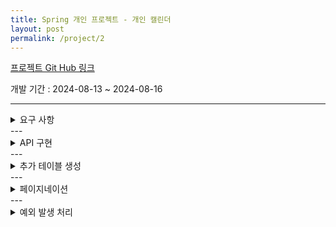 ```yaml
---
title: Spring 개인 프로젝트 - 개인 캘린더
layout: post
permalink: /project/2
---
```


[프로젝트 Git Hub 링크](https://github.com/Rlackdals981010/springPro1)

개발 기간 : 2024-08-13 ~ 2024-08-16

---
<details>
<summary>요구 사항</summary>
<div markdown="1">
[깃허브](https://github.com/Rlackdals981010/springPro1)
>개인용 개인 캘린더 프로젝트

API를 직접 구현하고, Spring의 3 layer architecture를 준수하면서 개발을 진행한다.

핵심 기능은 `일정 작성`, `선택한 일정 조회`, `일정 목록 조회`, `선택한 일정 수정`, `선택한 일정 삭제`이며, 요구사항은 각각 다음과 같다.

## 일정 작성
- `할일`, ~~`담당자명`~~`담당자 ID`, `비밀번호`, `작성/수정일` 을 저장한다.
- 각 일정의 고유 식별자를 자동으로 생성하여 관리
- 최초 입력시 수정일과 작성일은 동일하다
- 등록된 일정의 정보를 반환한다.
## 선택한 일정 조회
- 선택한 일정 단건의 정보를 조회할 수 있습니다.
- 일정의 고유 식별자(ID)를 사용하여 조회합니다.
## 일정 목록 조회
- 조건 : `수정일`, ~~`담당자명`~~`담당자 ID`을 입력 받아 조회한다.
- 수정일을 기준으로 내림차순 정렬한다.
## 선택한 일정 수정
- 할일, ~~`담당자명`~~`담당자 ID`만 수정한다.
- 비밀번호도 함께 전달해서 일치할 경우만 수정한다.
- 수정한 내용은 반환한다.
## 선택한 일정 삭제
- 선택한 일정을 삭제한다.
- 비밀번호도 함께 전달해서 일치할 경우만 수정한다.

# API
위 요구사항을 통해 API를 작성할 수 있다.

| 기능        | Method   | URL                       | request | response | 상태코드                            |
|-----------|----------|---------------------------|---------|----------|---------------------------------|
| 일정 작성     | `POST`   | `/events`                 | Body    | 등록 정보    | `200 : 정상작성`,`404 : 조회불가`       |
| 선택한 일정 조회 | `GET`    | `/events/{eventId}`       | Param   | 단건 응답 정보 | `200 : 정상조회`,`404 : 조회불가`       |
| 일정 목록 조회  | `GET`    | `/events?manId&updateDay` | query   | 다건 응답 정보 | `200 : 정상조회`,  `404 : 조회불가`     |
| 선택한 일정 수정 | `PUT`    | `/events/{eventId}`       | Body    | 수정 정보    | `200 : 정상수정`,`403: 비밀번호 입력 오류`  |
| 선택한 일정 삭제 | `DELETE` | `/events/{eventId}`       | Body    | 삭제 id    | `200 : 정상삭제`, `403: 비밀번호 입력 오류` |

# ERD
![ERD](https://velog.velcdn.com/images/rlackdals_98/post/9896fa59-e38e-46db-b93a-f2a67c7decdd/image.png)

이를 이용해서 API를 구현한다.

</div>
</details>
---
<details>
<summary>API 구현</summary>
<div markdown="1">
3 layer architecture에 맞춰서 Controller - Service - Repository로 Class를 구분한다.

# IoC
DI를 위해서 Controller , Service , Repository은 각각 Service, Repository, JdbcTemplate 객체를 Bean을 이용해 생성자 주입 한다.

# Controller
Controller는 Clinet의 입력을 마주하는 곳이다. 즉, Controller에서 API를 작성하게 된다.

Controller의 Componet는 `@Controller`와 `@RestController`로 볼 수 있는데, 현 프로젝트에선 View를 구현하지 않고 PostMan으로만 구동을 체크하기 때문에 `@RestController`만 사용한다.

또한, 각 Entity 마다 URL의 통일을 위해 `@RequestMapping("/managers")`와 같이 설정한다.

각 API는 HTTP Method에 맞춰서 Mapping하고, 각 입력들을 Dto를 이용해서 Service에 전달한다. 또한 각 반홥 값들을 Dto를 이용해서 Client에게 반환한다.

# Service
Service는 비즈니스 로직을 구현하는 곳이다. 그러나 본 프로젝트는 CRUD를 위주로 구현하기 때문에 별도의 구현할 비즈니스 로직이 없다.

그래서 본 Service는 대부분 Repository의 메소드를 호출하거나, 객체가 null인지 판단하는 역할만 한다.

이곳에서 도출된 결돠는 Controller로 반환된다.

# Repository
Repository는 DB와 소통하면서 DB의 데이터를 추가, 삭제, 수정, 조회 등을 담당한다.

따라서 JDBC를 사용하는 본 프로젝트에선 Repository에 직접 sql문을 사용해서 DB 내부 데이터를 조작한다.

이곳에서 도출된 결과는 Service로 반환된다.


</div>
</details>
---
<details>
<summary>추가 테이블 생성</summary>
<div markdown="1">
기존 Event 테이블만 존재하던 Table에 Manager 테이블이 추가 되었다.![](https://velog.velcdn.com/images/rlackdals_98/post/46e3aae6-769e-495b-ba58-e84cb82ddd37/image.png)

Manager의 primary key는 Event의 ManID와 외래키 관계를 맺으며, 앞으로 Event를 생성할 때 manID는 이미 db에 존재하는 Manager만 대상으로 할 수 있기 때문에 Manager 생성이 우선되어야 한다.

Manager도 Event와 동일하게 CRUD를 지원한다.
다만, Controller-Service-Repository는 Event와 구별해서 작성해야하기 때문에 {table명}Controller과 같이 table명~ 네이밍 규칙을 사용한다.
</div>
</details>
---
<details>
<summary>페이지네이션</summary>
<div markdown="1">
Event가 많아진다면, 한번에 많은 Evnet를 출력시 내가 원하는 Event를 찾기 힘들 수 있다. 혹은 한 페이지에 너무 많은 Event를 출력하면서 사용자 편의성이 떨어질 수 있다.

이를 방지하기 위해서 데이터의 양을 한 페이지에 몇개씩 출력하는 방식을 페이지네이션 이라고 한다.

현재는 JDBC를 사용하기 때문에 sql의 LIMIT 문을 사용해서 조절을 진행한다.

우선, 페이지에 출력될 형태는 Event와 Manager의 name이므로 새로운 타입을 생성해야 한다. 나는 이를 `Page`클래스을 생성해서 반환 클래스로 사용한다.

또한 한 페이지에 몇 개의 Event를 포함할지, 현 페이지는 몇 페이지인지 받기위한 `PageSpec`클래스도 생성한다.

{% highlight ruby %}
String sql = "SELECT e.eventId, e.todo, e.manId, e.createDay, e.updateDay, m.name " +
                "from event e join manager m on e.manId = m.manId " +
                "ORDER BY e.eventId LIMIT ?, ?";
{% endhighlight %}
다음과 같은 sql문을 이용해서 Event의 출력 대상과 manager의 이름까지 출력대상으로 하고, Limit로 시작 페이지, 한 페이지당 출력 개수를 매개변수로 사용하게 된다.

{% highlight ruby %}
Long offset = pageSpec.getStartNum();
Long pageSize = pageSpec.getPageSize();

return jdbcTemplate.query(sql, (resultSet, rowNum) -> {
            Page page = new Page();
            page.setEventId(resultSet.getLong("e.eventId"));
            page.setTodo(resultSet.getString("e.todo"));
            page.setManId(resultSet.getString("e.manId"));
            page.setCreateDay(resultSet.getDate("e.createDay"));
            page.setUpdateDay(resultSet.getDate("e.updateDay"));
            page.setName(resultSet.getString("m.name"));
            return page;
        }, offset, pageSize);

{% endhighlight %}

위 처럼 offset을 현 페이지, pageSize를 한 페이지당 출력 개수를 지정해서 반환한다.

이는 Service-> Controller를 거쳐서 Client에게 전달되는데, 전달되는 결과는 다음과 같다.![](https://velog.velcdn.com/images/rlackdals_98/post/20fa421d-16f3-4eb7-9e46-f80020c6d417/image.png)
나의 경우 한 페이지에 3개를 출력하게 했고, 앞 번호들 중 일부는 삭제 및 업데이트를 통해 뒷 페이지로 밀려났기 때문에 정상적으로 출력된다고 볼 수 있다.

</div>
</details>
---
<details>
<summary>예외 발생 처리</summary>
<div markdown="1">
본 프로젝트에서 예상할 수 있는 예외는 다음과 같다.
1. 수정, 삭제시 비밀번호 불일치
2. 선택한 일정 정보 조회 불가일 경우 예외 발생

# 준비
예외 처리관련 클래스들을 관리하기 편하도록 exception 패키지를 통해서 관리한다.

# 수정, 삭제시 비밀번호 불일치
이 예외를 처리하기 위해선 IncorrectPasswordException이라는 에외 클래스를 생성한다.


{% highlight ruby %}
package com.kcm.demo.exception;

public class IncorrectPasswordException extends RuntimeException {
    public IncorrectPasswordException(String message) {
        super(message);
    }
}
{% endhighlight %}

# 일정 정보 미확인

이 예외를 처리하기 위해선 IncorrectEventException라는 클래스를 생성한다.
{% highlight ruby %}
package com.kcm.demo.exception;

public class IncorrectEventException extends RuntimeException{
    public IncorrectEventException(String message) {
        super(message);
    }
}

{% endhighlight %}

# RuntimeException
위 두 클래스를 보면 RuntimeException를 상속하고있다. RuntimeException은 JVM의 작동 중에 발생할 수 있는 예외의 슈퍼 클래스이다. 이를 상속해서 개인화된 예외를 발생시킬 수 있다.

# GlobalExceptionController
이제 내가 만든 예외들을 처리하기 위해서 커스텀 핸들러를 구현한다.

{% highlight ruby %}
@ControllerAdvice //예외 처리 클래스
public class GlobalExceptionController {
~~~
}
{% endhighlight %}
와 같이 커스텀 핸들러를 구현하는데, @ControllerAdvice어노테이션을 사용하면, 본 Spring 전역에서 발생하는 예외를 이곳에서 핸들링 할 수 있다.

이후 구현한 2개의 예외를
{% highlight ruby %}
  @ExceptionHandler(IncorrectPasswordException.class)
    public ResponseEntity<String> handledIncorrectPasswordException(IncorrectPasswordException x) {
        return ResponseEntity.status(HttpStatus.FORBIDDEN).body(x.getMessage());
    }

  @ExceptionHandler(IncorrectEventException.class)
    public ResponseEntity<String> handledIncorrectEventException(IncorrectEventException x) {
        return ResponseEntity.status(HttpStatus.NOT_FOUND).body(x.getMessage());
    }
{% endhighlight %}
와 같이 ResponseEntity.status(반환코드).body(내용)으로 반환을 하면된다.

반환 코드는 우리가 아는 403, 404 .. 등등이며 Spring은 `import org.springframework.http.HttpStatus;`를 통해 제공해주고 있다. 이후
{% highlight ruby %}
      Event selectEvent = eventRepository.findById(eventId);
        if(selectEvent!=null){
            return new EventResponseDto(selectEvent);
        }
        else{
            throw new IncorrectEventException("존재하지 않는 일정입니다.");
        }

{% endhighlight %}
와 같이 try-catch 문으로 예외를 catch하면 해당 메시지가 x.getMessage()를 통해 body에 담겨서 사용자에게 전달된다.






</div>
</details>
---
<details>
<summary>Valid</summary>
<div markdown="1">
null 체크 및 특정 패턴에 대한 검증을 하기위해서 사용하는 어노테이션인 @Valid이다.

이 기술은 내 경험상 dependencies설정이 전부다..

우선 나의 경우 첫 환경설정에서는 Valid가 작동을 안했다. 그 이유는 먼저 dependencies설정에 `implementation 'javax.validation:validation-api:2.0.1.Final'`로 설정을하고, javax를 통해서 @Valid을 사용하고자 했는데, 전혀 동작을 안했다.

인프런을 둘러보니 Validation 모듈은 `implementation 'org.springframework.boot:spring-boot-starter-validation'`이걸 사용하며 javax가 아닌 jakarta를 사용해야한다는 것이다..

수정하니 바로 @Valid가 정상작동하는걸 경험할 수 있었다..


# @Valid
Client가 body를 통해 값을 전달하면 Server에서는 '이 값에 내가 필요로 하는게 다 있나?'를 검증을 해야한다. 이걸 해주는게 @Valid이다. 검증은 Controller에서만 이루어지거나, 다른 위치에서도 이루어지는것으로 구분되는데, 본 프로젝트는 Controller에서만 검증했다.

이를 위해선 Client의 RequestDto와 Controller에 작업이 필요하다.

# RequestDto

RequestDto에선 검증 대상 필드를 작업해야한다.
{% highlight ruby %}
public class EventRequestDto {

    @NotNull(message = "Todo cannot be null")
    @Size(max =200)
    private String todo;
    private String manId;

    @NotNull(message = "password cannot be null")
    private String password;
    private Date createDay;
    private Date updateDay;
}
{% endhighlight %}
위 코드를 보면 @NotNull어노테이션과 @Size 어노테이션을 확인할 수 있다.

나의 경우 todo와 password는 필수적으로 입력받아야 하며, todo의 크기는 200이 넘어선 안된다는 조건이 있기 때문에 위와 같이 설정했다.

# Controller
{% highlight ruby %}
@RestController
@RequestMapping("/events")
@Validated
public class EventController {~~}
{% endhighlight %}
위와 같이 @Validated를 추가해서 현 Controller에서 검증을 해달라는 표시를 한다.
이후 내가 검증을 해야하는 기능에

{% highlight ruby %}
public EventResponseDto createEvent(@Valid @RequestBody EventRequestDto eventRequestDto) {

        return eventService.createEvent(eventRequestDto);
}
    ...
    
public EventResponseDto updateEvent(@PathVariable Long eventId, @Valid @RequestBody EventRequestDto eventRequestDto) {

        return eventService.updateEvent(eventId, eventRequestDto);
}
{% endhighlight %}
위와 같이 @Valid 어노테이션을 사용한다.

이러면 RequestDto에서 @NotNull, @Size등 내가 설정한 조건들을 이용해서 입력값을 검사하고, 해당 조건에 충족하지 않으면 ![](https://velog.velcdn.com/images/rlackdals_98/post/23e0424c-91ca-4539-8b6e-355d2ef4a1ca/image.png)

다음과 같이 메시지를 전달한다.
</div>
</details>
---
